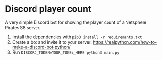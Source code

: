 # Discord player count

A very simple Discord bot for showing the player count of a Netsphere Pirates S8 server.

1. Install the dependencies with `pip3 install -r requirements.txt`
2. Create a bot and invite it to your server: https://realpython.com/how-to-make-a-discord-bot-python/
3. Run `DISCORD_TOKEN=YOUR_TOKEN_HERE python3 main.py`

